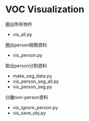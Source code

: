 # VOC Visualization

圈出所有物件

- vis_all.py
 
圈出person相關資料

- vis_person.py

取出person分割資料

- make_seg_data.py
- vis_person_seg_all.py
- vis_person_seg.py

分離non-person資料

- vis_ignore_person.py
- vis_save_obj.py

